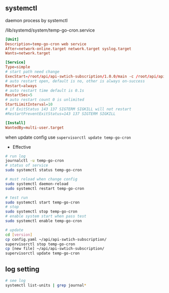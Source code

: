 ## systemctl

daemon process by systemctl

/lib/systemd/system/temp-go-cron.service

```conf
[Unit]
Description=temp-go-cron web service
After=network-online.target network.target syslog.target
Wants=network.target

[Service]
Type=simple
# start path need change
ExecStart=/root/api/api-swtich-subscription/1.0.0/main -c /root/api/api-swtich-subscription/1.0.0/config.yaml
# auto restart open, default is no, other is always on-success
Restart=always
# auto restart time default is 0.1s
RestartSec=5
# auto restart count 0 is unlimited
StartLimitInterval=10
# if ExitStatus 143 137 SIGTERM SIGKILL will not restart
#RestartPreventExitStatus=143 137 SIGTERM SIGKILL

[Install]
WantedBy=multi-user.target
```

when update config use  `supervisorctl update temp-go-cron`

- Effective

```sh
# run log
journalctl -u temp-go-cron
# status of service
sudo systemctl status temp-go-cron

# must reload when change config
sudo systemctl daemon-reload
sudo systemctl restart temp-go-cron

# test run
sudo systemctl start temp-go-cron
# stop
sudo systemctl stop temp-go-cron
# enable system start when pass test
sudo systemctl enable temp-go-cron

# update
cd [version]
cp config.yaml ~/api/api-swtich-subscription/
supervisorctl stop temp-go-cron
cp [new file] ~/api/api-swtich-subscription/
supervisorctl update temp-go-cron
```

## log setting

```bash
# see log
systemctl list-units | grep journal*
```
